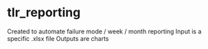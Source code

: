 # tlr_reporting

Created to automate failure mode / week / month reporting
Input is a specific .xlsx file
Outputs are charts
